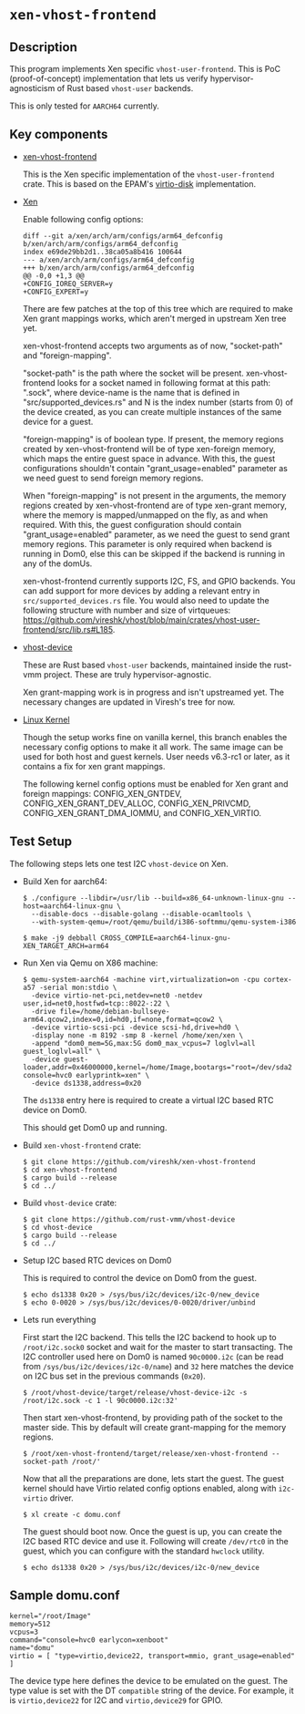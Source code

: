 # `xen-vhost-frontend`

## Description
This program implements Xen specific `vhost-user-frontend`. This is PoC
(proof-of-concept) implementation that lets us verify hypervisor-agnosticism of
Rust based `vhost-user` backends.

This is only tested for `AARCH64` currently.

## Key components

- [xen-vhost-frontend](https://github.com/vireshk/xen-vhost-frontend/tree/main)

  This is the Xen specific implementation of the `vhost-user-frontend` crate.
  This is based on the EPAM's
  [virtio-disk](https://github.com/xen-troops/virtio-disk) implementation.

- [Xen](https://github.com/vireshk/xen/tree/master)

  Enable following config options:

  ```
  diff --git a/xen/arch/arm/configs/arm64_defconfig b/xen/arch/arm/configs/arm64_defconfig
  index e69de29bb2d1..38ca05a8b416 100644
  --- a/xen/arch/arm/configs/arm64_defconfig
  +++ b/xen/arch/arm/configs/arm64_defconfig
  @@ -0,0 +1,3 @@
  +CONFIG_IOREQ_SERVER=y
  +CONFIG_EXPERT=y

  ```

  There are few patches at the top of this tree which are required to make Xen
  grant mappings works, which aren't merged in upstream Xen tree yet.

  xen-vhost-frontend accepts two arguments as of now, "socket-path" and
  "foreign-mapping".

  "socket-path" is the path where the socket will be present. xen-vhost-frontend
  looks for a socket named in following format at this path:
  "<device-name>.sock<N>", where device-name is the name that is defined in
  "src/supported_devices.rs" and N is the index number (starts from 0) of the
  device created, as you can create multiple instances of the same device for a
  guest.

  "foreign-mapping" is of boolean type. If present, the memory regions created
  by xen-vhost-frontend will be of type xen-foreign memory, which maps the
  entire guest space in advance. With this, the guest configurations shouldn't
  contain "grant_usage=enabled" parameter as we need guest to send foreign
  memory regions.

  When "foreign-mapping" is not present in the arguments, the memory regions
  created by xen-vhost-frontend are of type xen-grant memory, where the memory
  is mapped/unmapped on the fly, as and when required. With this, the guest
  configuration should contain "grant_usage=enabled" parameter, as we need the
  guest to send grant memory regions. This parameter is only required when
  backend is running in Dom0, else this can be skipped if the backend is running
  in any of the domUs.

  xen-vhost-frontend currently supports I2C, FS, and GPIO backends. You can add
  support for more devices by adding a relevant entry in
  `src/supported_devices.rs` file. You would also need to update the following
  structure with number and size of virtqueues:
  https://github.com/vireshk/vhost/blob/main/crates/vhost-user-frontend/src/lib.rs#L185.

- [vhost-device](https://github.com/vireshk/vhost-device/tree/main)

  These are Rust based `vhost-user` backends, maintained inside the rust-vmm
  project. These are truly hypervisor-agnostic.

  Xen grant-mapping work is in progress and isn't upstreamed yet. The necessary
  changes are updated in Viresh's tree for now.

- [Linux Kernel](https://git.kernel.org/pub/scm/linux/kernel/git/vireshk/linux.git/log/?h=xen/host)

  Though the setup works fine on vanilla kernel, this branch enables the
  necessary config options to make it all work. The same image can be used for
  both host and guest kernels. User needs v6.3-rc1 or later, as it contains a
  fix for xen grant mappings.

  The following kernel config options must be enabled for Xen grant and foreign
  mappings: CONFIG_XEN_GNTDEV, CONFIG_XEN_GRANT_DEV_ALLOC, CONFIG_XEN_PRIVCMD,
  CONFIG_XEN_GRANT_DMA_IOMMU, and CONFIG_XEN_VIRTIO.


## Test Setup

The following steps lets one test I2C `vhost-device` on Xen.

- Build Xen for aarch64:

  ```
  $ ./configure --libdir=/usr/lib --build=x86_64-unknown-linux-gnu --host=aarch64-linux-gnu \
    --disable-docs --disable-golang --disable-ocamltools \
    --with-system-qemu=/root/qemu/build/i386-softmmu/qemu-system-i386
  
  $ make -j9 debball CROSS_COMPILE=aarch64-linux-gnu- XEN_TARGET_ARCH=arm64
  ```

- Run Xen via Qemu on X86 machine:

  ```
  $ qemu-system-aarch64 -machine virt,virtualization=on -cpu cortex-a57 -serial mon:stdio \
    -device virtio-net-pci,netdev=net0 -netdev user,id=net0,hostfwd=tcp::8022-:22 \
    -drive file=/home/debian-bullseye-arm64.qcow2,index=0,id=hd0,if=none,format=qcow2 \
    -device virtio-scsi-pci -device scsi-hd,drive=hd0 \
    -display none -m 8192 -smp 8 -kernel /home/xen/xen \
    -append "dom0_mem=5G,max:5G dom0_max_vcpus=7 loglvl=all guest_loglvl=all" \
    -device guest-loader,addr=0x46000000,kernel=/home/Image,bootargs="root=/dev/sda2 console=hvc0 earlyprintk=xen" \
    -device ds1338,address=0x20
  ```
  The `ds1338` entry here is required to create a virtual I2C based RTC device
  on Dom0.

  This should get Dom0 up and running.

- Build `xen-vhost-frontend` crate:

  ```
  $ git clone https://github.com/vireshk/xen-vhost-frontend
  $ cd xen-vhost-frontend
  $ cargo build --release
  $ cd ../
  ```

- Build `vhost-device` crate:

  ```
  $ git clone https://github.com/rust-vmm/vhost-device
  $ cd vhost-device
  $ cargo build --release
  $ cd ../
  ```

- Setup I2C based RTC devices on Dom0

  This is required to control the device on Dom0 from the guest.

  ```
  $ echo ds1338 0x20 > /sys/bus/i2c/devices/i2c-0/new_device
  $ echo 0-0020 > /sys/bus/i2c/devices/0-0020/driver/unbind
  ```

- Lets run everything

  First start the I2C backend. This tells the I2C backend to hook up to
  `/root/i2c.sock0` socket and wait for the master to start transacting. The
  I2C controller used here on Dom0 is named `90c0000.i2c` (can be read from
  `/sys/bus/i2c/devices/i2c-0/name`) and `32` here matches the device on I2C bus
  set in the previous commands (`0x20`).

  ```
  $ /root/vhost-device/target/release/vhost-device-i2c -s /root/i2c.sock -c 1 -l 90c0000.i2c:32'
  ```

  Then start xen-vhost-frontend, by providing path of the socket to the master
  side. This by default will create grant-mapping for the memory regions.

  ```
  $ /root/xen-vhost-frontend/target/release/xen-vhost-frontend --socket-path /root/'
  ```

  Now that all the preparations are done, lets start the guest. The guest kernel
  should have Virtio related config options enabled, along with `i2c-virtio`
  driver.

  ```
  $ xl create -c domu.conf
  ```

  The guest should boot now. Once the guest is up, you can create the I2C based
  RTC device and use it. Following will create `/dev/rtc0` in the guest, which you
  can configure with the standard `hwclock` utility.

  ```
  $ echo ds1338 0x20 > /sys/bus/i2c/devices/i2c-0/new_device
  ```

## Sample domu.conf

  ```
  kernel="/root/Image"
  memory=512
  vcpus=3
  command="console=hvc0 earlycon=xenboot"
  name="domu"
  virtio = [ "type=virtio,device22, transport=mmio, grant_usage=enabled" ]
  ```

  The device type here defines the device to be emulated on the guest. The type
  value is set with the DT `compatible` string of the device. For example,
  it is `virtio,device22` for I2C and `virtio,device29` for GPIO.
